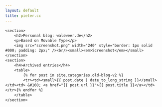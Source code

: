 ```yaml
---
layout: default
title: pieter.cc
---
```


<div id="content">

	<section>
		<h2>Personal blog: walsweer.de</h2>
		<p>Based on Movable Type</p>
		<img src="screenshot.png" width="240" style="border: 1px solid #000; padding: 2px;" /><br/><small><em>Screenshot</em></small>
	</section>
	<section>
		<h4>Archived entries</h4>		
		<table>
			{% for post in site.categories.old-blog-v2 %}
			<tr><td><small>{{ post.date | date_to_long_string }}</small></td><td> &#160; <a href="{{ post.url }}">{{ post.title }}</a></td></tr>{% endfor %}
		</table>
	</section>
</div>